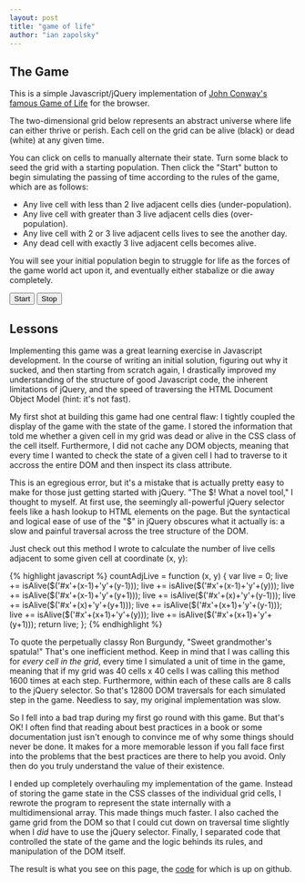 ```yaml
---
layout: post
title: "game of life"
author: "ian zapolsky"
---
```


<link rel="stylesheet" href="/css/life.css" type="text/css">

<script src="/js/src/life.js" type="text/javascript"></script>
<script>$(document).ready(function () { life.init(25) });</script>

## The Game

This is a simple Javascript/jQuery implementation of [John Conway's famous Game 
of Life][gol] for the browser. 

The two-dimensional grid below represents an abstract universe where life can 
either thrive or perish. Each cell on the grid can be alive (black) or dead 
(white) at any given time. 

You can click on cells to manually alternate their state. Turn some black
to seed the grid with a starting population. Then click the "Start"
button to begin simulating the passing of time according to the rules of the 
game, which are as follows: 

- Any live cell with less than 2 live adjacent cells dies (under-population). 
- Any live cell with greater than 3 live adjacent cells dies (over-population).
- Any live cell with 2 or 3 live adjacent cells lives to see the another day.
- Any dead cell with exactly 3 live adjacent cells becomes alive.

You will see your initial population begin to struggle for life as the
forces of the game world act upon it, and eventually either stabalize or die
away completely.

<button id="start" class="btn btn-success btn-md">Start</button>
<button id="stop" class="btn btn-danger btn-md">Stop</button>
<div id="grid"></div>

## Lessons

Implementing this game was a great learning exercise in Javascript 
development. In the course of writing an initial solution, figuring out why it 
sucked, and then starting from scratch again, I drastically improved my 
understanding of the structure of good Javascript code, the inherent 
limitations of jQuery, and the speed of traversing the HTML Document Object
Model (hint: it's not fast). 


My first shot at building this game had one central flaw: I tightly coupled 
the display of the game with the state of the game. I stored the information 
that told me whether a given cell in my grid was dead or alive in the CSS class
of the cell itself. Furthermore, I did not cache any DOM objects, meaning that 
every time I wanted to check the state of a given cell I had to traverse to it 
accross the entire DOM and then inspect its class attribute.

This is an egregious error, but it's a mistake that is actually pretty easy to 
make for those just getting started with jQuery. "The $! What a novel tool," I 
thought to myself. At first use, the seemingly all-powerful jQuery selector
feels like a hash lookup to HTML elements on the page. But the syntactical and 
logical ease of use of the "$" in jQuery obscures what it actually is: a slow 
and painful traversal across the tree structure of the DOM.

Just check out this method I wrote to calculate the number of live cells 
adjacent to some given cell at coordinate (x, y):

{% highlight javascript %}
countAdjLive = function (x, y) {
  var live = 0;
  live += isAlive($('#x'+(x-1)+'y'+(y-1)));
  live += isAlive($('#x'+(x-1)+'y'+(y)));
  live += isAlive($('#x'+(x-1)+'y'+(y+1)));
  live += isAlive($('#x'+(x)+'y'+(y-1)));
  live += isAlive($('#x'+(x)+'y'+(y+1)));
  live += isAlive($('#x'+(x+1)+'y'+(y-1)));
  live += isAlive($('#x'+(x+1)+'y'+(y)));
  live += isAlive($('#x'+(x+1)+'y'+(y+1)));
  return live;
}; 
{% endhighlight %}

To quote the perpetually classy Ron Burgundy, "Sweet grandmother's spatula!" 
That's one inefficient method. Keep in mind that I was calling this for _every 
cell in the grid_, every time I simulated a unit of time in the game, meaning 
that if my grid was 40 cells x 40 cells I was calling this method 1600 times at 
each step. Furthermore, within each of these calls are 8 calls to the jQuery
selector. So that's 12800 DOM traversals for each simulated step in the game.
Needless to say, my original implementation was slow. 

So I fell into a bad trap during my first go round with this game. But that's 
OK! I often find that reading about best practices in a book or some
documentation just isn't enough to convince me of why some things should never 
be done. It makes for a more memorable lesson if you fall face first into the 
problems that the best practices are there to help you avoid. Only then do you 
truly understand the value of their existence.

I ended up completely overhauling my implementation of the game. Instead of 
storing the game state in the CSS classes of the individual grid cells, I 
rewrote the program to represent the state internally with a multidimensional 
array. This made things much faster. I also cached the game grid from the 
DOM so that I could cut down on traversal time slightly when I *did* have to 
use the jQuery selector. Finally, I separated code that controlled the state of
the game and the logic behinds its rules, and manipulation of the DOM itself.

The result is what you see on this page, the [code][code] for which is up on 
github. 

[gol]:http://en.wikipedia.org/wiki/Conway's_Game_of_Life
[code]:https://github.com/ianzapolsky/game-of-life-js


